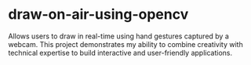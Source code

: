 # draw-on-air-using-opencv
 Allows users to draw in real-time using hand gestures captured by a webcam. This project demonstrates my ability to combine creativity with technical expertise to build interactive and user-friendly applications.
